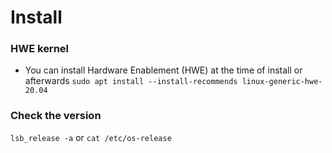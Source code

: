 # Install

### HWE kernel
- You can install Hardware Enablement (HWE) at the time of install or afterwards
`sudo apt install --install-recommends linux-generic-hwe-20.04`

### Check the version
`lsb_release -a`
or
`cat /etc/os-release`
